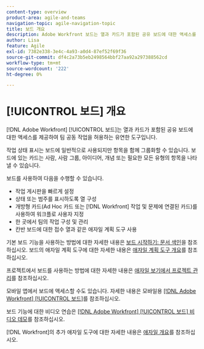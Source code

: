 ```yaml
---
content-type: overview
product-area: agile-and-teams
navigation-topic: agile-navigation-topic
title: 보드 개요
description: Adobe Workfront 보드는 열과 카드가 포함된 공유 보드에 대한 액세스를 제공하여 팀 공동 작업을 허용하는 유연한 도구입니다.
author: Lisa
feature: Agile
exl-id: 7382e338-3e4c-4a93-a0d4-87ef52f69f36
source-git-commit: df4c2a73b5eb2498564bbf27aa92a297388562cd
workflow-type: tm+mt
source-wordcount: '222'
ht-degree: 0%

---
```


# [!UICONTROL 보드] 개요

[!DNL Adobe Workfront] [!UICONTROL 보드]는 열과 카드가 포함된 공유 보드에 대한 액세스를 제공하여 팀 공동 작업을 허용하는 유연한 도구입니다.

작업 상태 표시는 보드에 일반적으로 사용되지만 항목을 함께 그룹화할 수 있습니다. 보드에 있는 카드는 사람, 사람 그룹, 아이디어, 개념 또는 필요한 모든 유형의 항목을 나타낼 수 있습니다.

보드를 사용하여 다음을 수행할 수 있습니다.

* 작업 게시판을 빠르게 설정
* 상태 또는 범주를 표시하도록 열 구성
* 개방형 카드(Ad Hoc 카드 또는 [!DNL Workfront] 작업 및 문제에 연결된 카드)를 사용하여 워크플로 사용자 지정
* 한 곳에서 팀의 작업 구성 및 관리
* 칸반 보드에 대한 접수 열과 같은 애자일 계획 도구 사용

기본 보드 기능을 사용하는 방법에 대한 자세한 내용은 [보드 시작하기: 문서 색인](../agile/get-started-with-boards/get-started-with-boards.md)을 참조하십시오. 보드의 애자일 계획 도구에 대한 자세한 내용은 [애자일 계획 도구 개요](/help/quicksilver/agile/use-boards-agile-planning-tools/agile-planning-tools-overview.md)를 참조하십시오.

프로젝트에서 보드를 사용하는 방법에 대한 자세한 내용은 [애자일 보기에서 프로젝트 관리](/help/quicksilver/manage-work/projects/manage-projects/manage-projects-in-agile-view.md)를 참조하십시오.

모바일 앱에서 보드에 액세스할 수도 있습니다. 자세한 내용은 모바일용 [[!DNL Adobe Workfront] [!UICONTROL 보드]](/help/quicksilver/workfront-basics/mobile-apps/using-the-workfront-mobile-app/mobile-boards.md)를 참조하십시오.

보드 기능에 대한 비디오 연습은 [[!DNL Adobe Workfront] [!UICONTROL 보드] 비디오 데모](/help/quicksilver/agile/get-started-with-boards/boards-video-demonstrations.md)를 참조하십시오.

[!DNL Workfront]의 추가 애자일 도구에 대한 자세한 내용은 [애자일 개요](../agile/agile-overview.md)를 참조하십시오.
